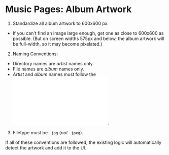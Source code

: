 # Music Pages: Album Artwork

1. Standardize all album artwork to 600x600 px.
  - If you can't find an image large enough, get one as close to 600x600 as possible. (But on screen widths 575px and below, the album artwork will be full-width, so it may become pixelated.)
2. Naming Conventions:
  - Directory names are *artist* names only.
  - File names are *album* names only.
  - *Artist* and *album* names must follow the ![kebab-case naming conventions](../naming-conventions/kebab-case.md "Kebab-Case Naming Conventions").
3. Filetype must be `.jpg` (*not* `.jpeg`).

If all of these conventions are followed, the existing logic will automatically detect the artwork and add it to the UI.